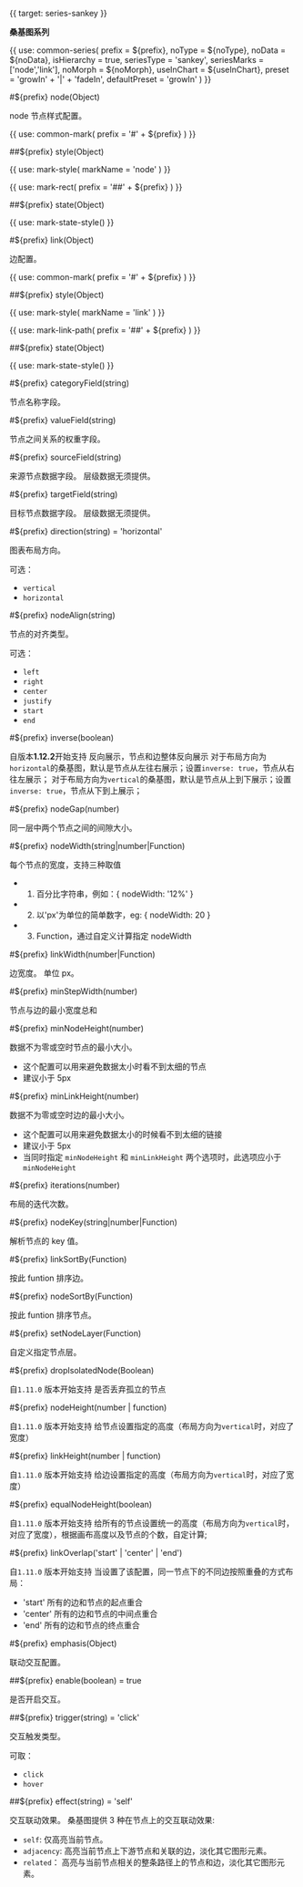 {{ target: series-sankey }}

<!-- ISankeySeriesSpec -->

**桑基图系列**

{{ use: common-series(
  prefix = ${prefix},
  noType = ${noType},
  noData = ${noData},
  isHierarchy = true,
  seriesType = 'sankey',
  seriesMarks = ['node','link'],
  noMorph = ${noMorph},
  useInChart = ${useInChart},
  preset = 'growIn' + '|' + 'fadeIn',
  defaultPreset = 'growIn'
) }}

#${prefix} node(Object)

node 节点样式配置。

{{ use: common-mark(
  prefix = '#' + ${prefix}
) }}

##${prefix} style(Object)

{{ use: mark-style(
  markName = 'node'
) }}

{{ use: mark-rect(
  prefix = '##' + ${prefix}
) }}

##${prefix} state(Object)

{{ use: mark-state-style() }}

#${prefix} link(Object)

边配置。

{{ use: common-mark(
  prefix = '#' + ${prefix}
) }}

##${prefix} style(Object)

{{ use: mark-style(
  markName = 'link'
) }}

{{ use: mark-link-path(
  prefix = '##' + ${prefix}
) }}

##${prefix} state(Object)

{{ use: mark-state-style() }}

#${prefix} categoryField(string)

节点名称字段。

#${prefix} valueField(string)

节点之间关系的权重字段。

#${prefix} sourceField(string)

来源节点数据字段。
层级数据无须提供。

#${prefix} targetField(string)

目标节点数据字段。
层级数据无须提供。

#${prefix} direction(string) = 'horizontal'

图表布局方向。

可选：

- `vertical`
- `horizontal`

#${prefix} nodeAlign(string)

节点的对齐类型。

可选：

- `left`
- `right`
- `center`
- `justify`
- `start`
- `end`

#${prefix} inverse(boolean)

自版本**1.12.2**开始支持
反向展示，节点和边整体反向展示
对于布局方向为`horizontal`的桑基图，默认是节点从左往右展示；设置`inverse: true`，节点从右往左展示；
对于布局方向为`vertical`的桑基图，默认是节点从上到下展示；设置`inverse: true`，节点从下到上展示；

#${prefix} nodeGap(number)

同一层中两个节点之间的间隙大小。

#${prefix} nodeWidth(string|number|Function)

每个节点的宽度，支持三种取值

- 1. 百分比字符串，例如：{ nodeWidth: '12%' }
- 2. 以'px'为单位的简单数字，eg: { nodeWidth: 20 }
- 3. Function，通过自定义计算指定 nodeWidth

#${prefix} linkWidth(number|Function)

边宽度。
单位 px。

#${prefix} minStepWidth(number)

节点与边的最小宽度总和

#${prefix} minNodeHeight(number)

数据不为零或空时节点的最小大小。

- 这个配置可以用来避免数据太小时看不到太细的节点
- 建议小于 5px

#${prefix} minLinkHeight(number)

数据不为零或空时边的最小大小。

- 这个配置可以用来避免数据太小的时候看不到太细的链接
- 建议小于 5px
- 当同时指定 `minNodeHeight` 和 `minLinkHeight` 两个选项时，此选项应小于 `minNodeHeight`

#${prefix} iterations(number)

布局的迭代次数。

#${prefix} nodeKey(string|number|Function)

解析节点的 key 值。

#${prefix} linkSortBy(Function)

按此 funtion 排序边。

#${prefix} nodeSortBy(Function)

按此 funtion 排序节点。

#${prefix} setNodeLayer(Function)

自定义指定节点层。

#${prefix} dropIsolatedNode(Boolean)

自`1.11.0` 版本开始支持
是否丢弃孤立的节点

#${prefix} nodeHeight(number | function)

自`1.11.0` 版本开始支持
给节点设置指定的高度（布局方向为`vertical`时，对应了宽度）

#${prefix} linkHeight(number | function)

自`1.11.0` 版本开始支持
给边设置指定的高度（布局方向为`vertical`时，对应了宽度）

#${prefix} equalNodeHeight(boolean)

自`1.11.0` 版本开始支持
给所有的节点设置统一的高度（布局方向为`vertical`时，对应了宽度），根据画布高度以及节点的个数，自定计算;

#${prefix} linkOverlap('start' | 'center' | 'end')

自`1.11.0` 版本开始支持
当设置了该配置，同一节点下的不同边按照重叠的方式布局：

- 'start' 所有的边和节点的起点重合
- 'center' 所有的边和节点的中间点重合
- 'end' 所有的边和节点的终点重合

#${prefix} emphasis(Object)

联动交互配置。

##${prefix} enable(boolean) = true

是否开启交互。

##${prefix} trigger(string) = 'click'

交互触发类型。

可取：

- `click`
- `hover`

##${prefix} effect(string) = 'self'

交互联动效果。
桑基图提供 3 种在节点上的交互联动效果:

- `self`: 仅高亮当前节点。
- `adjacency`: 高亮当前节点上下游节点和关联的边，淡化其它图形元素。
- `related`： 高亮与当前节点相关的整条路径上的节点和边，淡化其它图形元素。

